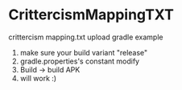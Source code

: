 # CrittercismMappingTXT
crittercism mapping.txt upload gradle example



1. make sure your build variant "release"
2. gradle.properties's constant modify
3. Build -> build APK
4. will work :)

